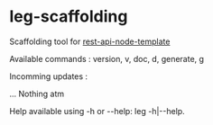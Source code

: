 # leg-scaffolding

Scaffolding tool for [rest-api-node-template](https://github.com/lennygir/rest-api-node-template)

Available commands :
    version, v, doc, d, generate, g

Incomming updates :

... Nothing atm

Help available using -h or --help: leg <command> -h|--help.
